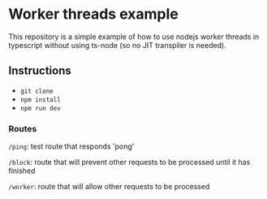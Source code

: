 # Worker threads example

This repository is a simple example of how to use nodejs worker threads 
in typescript without using ts-node (so no JIT transpiler is needed).

## Instructions

- `git clone`
- `npm install`
-  `npm run dev`

### Routes

`/ping`: test route that responds 'pong'

`/block`: route that will prevent other requests to be processed
until it has finished

`/worker`: route that will allow other requests to be processed